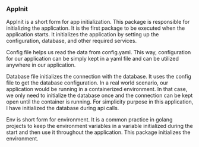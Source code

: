 ### AppInit

AppInit is a short form for app initialization. This package is responsible for initializing the application. 
It is the first package to be executed when the application starts. It initializes the application by setting up the configuration, database, and other required services.

Config file helps us read the data from config.yaml. This way, configuration for our application can be simply kept
in a yaml file and can be utilized anywhere in our application.

Database file initializes the connection with the database. It uses the config file to get the database configuration.
In a real world scenario, our application would be running in a containerized environment. In that case, we only
need to initialize the database once and the connection can be kept open until the container is running. For simplicity
purpose in this application, I have initialized the database during api calls.

Env is short form for environment. It is a common practice in golang projects to keep the environment variables in a
variable initialized during the start and then use it throughout the application. This package initializes the environment.
